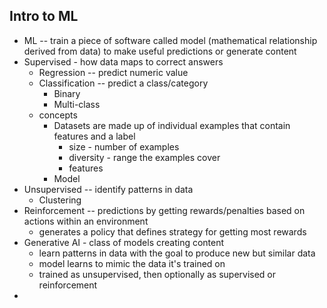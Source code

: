 
## Intro to ML 

- ML -- train a piece of software called model (mathematical relationship derived from data) to make useful predictions or generate content
- Supervised - how data maps to correct answers
  - Regression -- predict numeric value
  - Classification -- predict a class/category
    - Binary 
    - Multi-class
  - concepts
    - Datasets are made up of individual examples that contain features and a label
      - size - number of examples 
      - diversity - range the examples cover
      - features 
    - Model
- Unsupervised -- identify patterns in data
  - Clustering
- Reinforcement -- predictions by getting rewards/penalties based on actions within an environment
  - generates a policy that defines strategy for getting most rewards
- Generative AI - class of models creating content
  - learn patterns in data with the goal to produce new but similar data
  - model learns to mimic the data it's trained on
  - trained as unsupervised, then optionally as supervised or reinforcement
- 